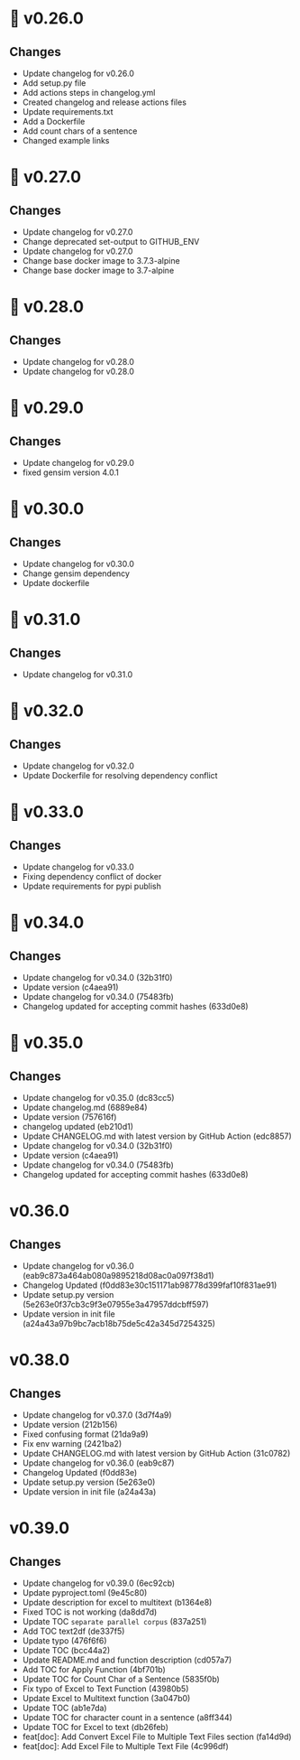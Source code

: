 # 🔖 v0.26.0

## Changes

-   Update changelog for v0.26.0
-   Add setup.py file
-   Add actions steps in changelog.yml
-   Created changelog and release actions files
-   Update requirements.txt
-   Add a Dockerfile
-   Add count chars of a sentence
-   Changed example links

# 🔖 v0.27.0

## Changes

-   Update changelog for v0.27.0
-   Change deprecated set-output to GITHUB_ENV
-   Update changelog for v0.27.0
-   Change base docker image to 3.7.3-alpine
-   Change base docker image to 3.7-alpine

# 🔖 v0.28.0

## Changes

-   Update changelog for v0.28.0
-   Update changelog for v0.28.0

# 🔖 v0.29.0

## Changes

-   Update changelog for v0.29.0
-   fixed gensim version 4.0.1

# 🔖 v0.30.0

## Changes

-   Update changelog for v0.30.0
-   Change gensim dependency
-   Update dockerfile

# 🔖 v0.31.0

## Changes

-   Update changelog for v0.31.0

# 🔖 v0.32.0

## Changes

-   Update changelog for v0.32.0
-   Update Dockerfile for resolving dependency conflict

# 🔖 v0.33.0

## Changes

-   Update changelog for v0.33.0
-   Fixing dependency conflict of docker
-   Update requirements for pypi publish

# 🔖 v0.34.0

## Changes

-   Update changelog for v0.34.0 (32b31f0)
-   Update version (c4aea91)
-   Update changelog for v0.34.0 (75483fb)
-   Changelog updated for accepting commit hashes (633d0e8)

# 🔖 v0.35.0

## Changes

-   Update changelog for v0.35.0 (dc83cc5)
-   Update changelog.md (6889e84)
-   Update version (757616f)
-   changelog updated (eb210d1)
-   Update CHANGELOG.md with latest version by GitHub Action (edc8857)
-   Update changelog for v0.34.0 (32b31f0)
-   Update version (c4aea91)
-   Update changelog for v0.34.0 (75483fb)
-   Changelog updated for accepting commit hashes (633d0e8)

# v0.36.0

## Changes

-   Update changelog for v0.36.0 (eab9c873a464ab080a9895218d08ac0a097f38d1)
-   Changelog Updated (f0dd83e30c151171ab98778d399faf10f831ae91)
-   Update setup.py version (5e263e0f37cb3c9f3e07955e3a47957ddcbff597)
-   Update version in init file (a24a43a97b9bc7acb18b75de5c42a345d7254325)

# v0.38.0

## Changes

-   Update changelog for v0.37.0 (3d7f4a9)
-   Update version (212b156)
-   Fixed confusing format (21da9a9)
-   Fix env warning (2421ba2)
-   Update CHANGELOG.md with latest version by GitHub Action (31c0782)
-   Update changelog for v0.36.0 (eab9c87)
-   Changelog Updated (f0dd83e)
-   Update setup.py version (5e263e0)
-   Update version in init file (a24a43a)
# v0.39.0
## Changes
- Update changelog for v0.39.0 (6ec92cb)
- Update pyproject.toml (9e45c80)
- Update description for excel to multitext (b1364e8)
- Fixed TOC is not working (da8dd7d)
- Update TOC `separate parallel corpus` (837a251)
- Add TOC text2df (de337f5)
- Update typo (476f6f6)
- Update TOC (bcc44a2)
- Update README.md and function description (cd057a7)
- Add TOC for Apply Function (4bf701b)
- Update TOC for Count Char of a Sentence (5835f0b)
- Fix typo of Excel to Text Function (43980b5)
- Update Excel to Multitext function (3a047b0)
- Update TOC (ab1e7da)
- Update TOC for character count in a sentence (a8ff344)
- Update TOC for Excel to text (db26feb)
- feat[doc]: Add Convert Excel File to Multiple Text Files section (fa14d9d)
- feat[doc]: Add Excel File to Multiple Text File (4c996df)
